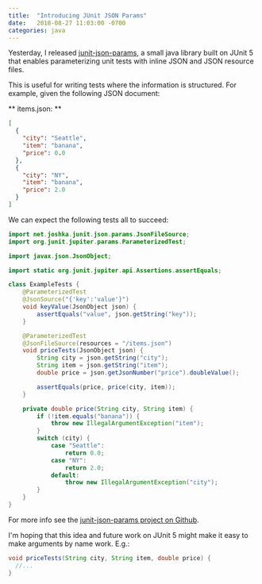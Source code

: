 ```yaml
---
title:  "Introducing JUnit JSON Params"
date:   2018-08-27 11:03:00 -0700
categories: java
---
```

Yesterday, I released [junit-json-params](https://www.joshka.net/junit-json-params/),
a small java library built on JUnit 5 that enables parameterizing unit tests
with inline JSON and JSON resource files.

This is useful for writing tests where the information is structured. For
example, given the following JSON document:

** items.json: **
```json
[
  {
    "city": "Seattle",
    "item": "banana",
    "price": 0.0
  },
  {
    "city": "NY",
    "item": "banana",
    "price": 2.0
  }
]
```
We can expect the following tests all to succeed:
```java
import net.joshka.junit.json.params.JsonFileSource;
import org.junit.jupiter.params.ParameterizedTest;

import javax.json.JsonObject;

import static org.junit.jupiter.api.Assertions.assertEquals;

class ExampleTests {
    @ParameterizedTest
    @JsonSource("{'key':'value'}")
    void keyValue(JsonObject json) {
        assertEquals("value", json.getString("key"));
    }

    @ParameterizedTest
    @JsonFileSource(resources = "/items.json")
    void priceTests(JsonObject json) {
        String city = json.getString("city");
        String item = json.getString("item");
        double price = json.getJsonNumber("price").doubleValue();

        assertEquals(price, price(city, item));
    }

    private double price(String city, String item) {
        if (!item.equals("banana")) {
            throw new IllegalArgumentException("item");
        }
        switch (city) {
            case "Seattle":
                return 0.0;
            case "NY":
                return 2.0;
            default:
                throw new IllegalArgumentException("city");
        }
    }
}
```

For more info see the [junit-json-params project on Github](https://github.com/joshka/junit-json-params).

I'm hoping that this idea and future work on JUnit 5 might make it easy to make
arguments by name work. E.g.:
```java
void priceTests(String city, String item, double price) {
  //...
}
```

